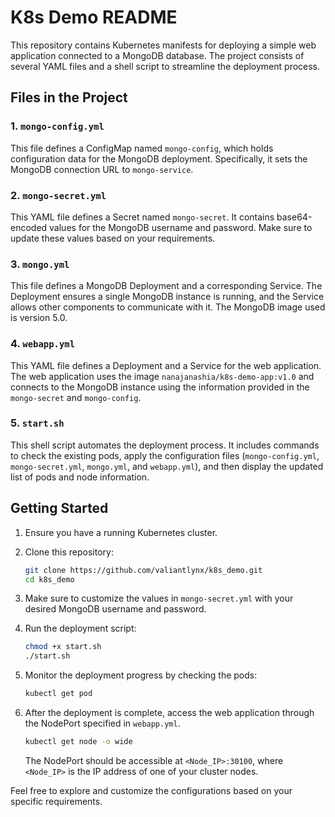 # K8s Demo README

This repository contains Kubernetes manifests for deploying a simple web application connected to a MongoDB database. The project consists of several YAML files and a shell script to streamline the deployment process.

## Files in the Project

### 1. `mongo-config.yml`

This file defines a ConfigMap named `mongo-config`, which holds configuration data for the MongoDB deployment. Specifically, it sets the MongoDB connection URL to `mongo-service`.

### 2. `mongo-secret.yml`

This YAML file defines a Secret named `mongo-secret`. It contains base64-encoded values for the MongoDB username and password. Make sure to update these values based on your requirements.

### 3. `mongo.yml`

This file defines a MongoDB Deployment and a corresponding Service. The Deployment ensures a single MongoDB instance is running, and the Service allows other components to communicate with it. The MongoDB image used is version 5.0.

### 4. `webapp.yml`

This YAML file defines a Deployment and a Service for the web application. The web application uses the image `nanajanashia/k8s-demo-app:v1.0` and connects to the MongoDB instance using the information provided in the `mongo-secret` and `mongo-config`.

### 5. `start.sh`

This shell script automates the deployment process. It includes commands to check the existing pods, apply the configuration files (`mongo-config.yml`, `mongo-secret.yml`, `mongo.yml`, and `webapp.yml`), and then display the updated list of pods and node information.

## Getting Started

1. Ensure you have a running Kubernetes cluster.
2. Clone this repository:

    ```bash
    git clone https://github.com/valiantlynx/k8s_demo.git
    cd k8s_demo
    ```

3. Make sure to customize the values in `mongo-secret.yml` with your desired MongoDB username and password.

4. Run the deployment script:

    ```bash
    chmod +x start.sh
    ./start.sh
    ```

5. Monitor the deployment progress by checking the pods:

    ```bash
    kubectl get pod
    ```

6. After the deployment is complete, access the web application through the NodePort specified in `webapp.yml`.

    ```bash
    kubectl get node -o wide
    ```

   The NodePort should be accessible at `<Node_IP>:30100`, where `<Node_IP>` is the IP address of one of your cluster nodes.

Feel free to explore and customize the configurations based on your specific requirements.
